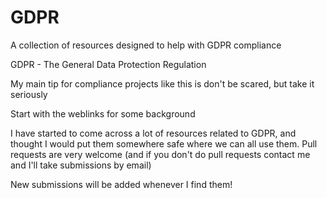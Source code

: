 # GDPR
A collection of resources designed to help with GDPR compliance

GDPR - The General Data Protection Regulation

My main tip for compliance projects like this is don't be scared, but take it seriously

Start with the weblinks for some background


I have started to come across a lot of resources related to GDPR, and thought I would put them somewhere safe where we can all use them. Pull requests are very welcome (and if you don't do pull requests contact me and I'll take submissions by email)



New submissions will be added whenever I find them!
